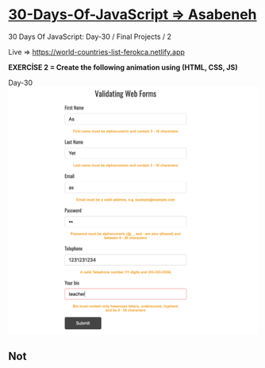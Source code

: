 # [30-Days-Of-JavaScript => Asabeneh](https://github.com/Asabeneh/30-Days-Of-JavaScript/blob/master/30_Day_Mini_project_final/30_day_mini_project_final.md) 

30 Days Of JavaScript: Day-30 / Final Projects / 2

Live => https://world-countries-list-ferokca.netlify.app

**EXERCİSE 2 = Create the following animation using (HTML, CSS, JS)**

Day-30 ![Day-30](https://github.com/Asabeneh/30-Days-Of-JavaScript/blob/master/images/projects/dom_mini_project_form_validation_day_10.2.1.png)

## Not

